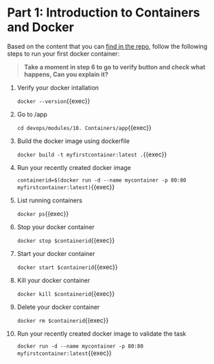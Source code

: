 # Part 1: Introduction to Containers and Docker

Based on the content that you can [find in the repo](https://github.com/rolling-scopes-school/devops/modules/9.Containers/Part1), follow the following steps to run your first docker container:

> **Take a moment in step 6 to go to verify button and check what happens, Can you explain it?**

1. Verify your docker intallation

   `docker --version`{{exec}}
2. Go to /app

   `cd devops/modules/10. Containers/app`{{exec}}
3. Build the docker image using dockerfile

   `docker build -t myfirstcontainer:latest .`{{exec}}
4. Run your recently created docker image

   `containerid=$(docker run -d --name mycontainer -p 80:80 myfirstcontainer:latest)`{{exec}}
5. List running containers

   `docker ps`{{exec}}
6. Stop your docker container

   `docker stop $containerid`{{exec}}
7. Start your docker container

   `docker start $containerid`{{exec}}
8. Kill your docker container

   `docker kill $containerid`{{exec}}
9. Delete your docker container

   `docker rm $containerid`{{exec}}
10. Run your recently created docker image to validate the task

    `docker run -d --name mycontainer -p 80:80 myfirstcontainer:latest`{{exec}}
